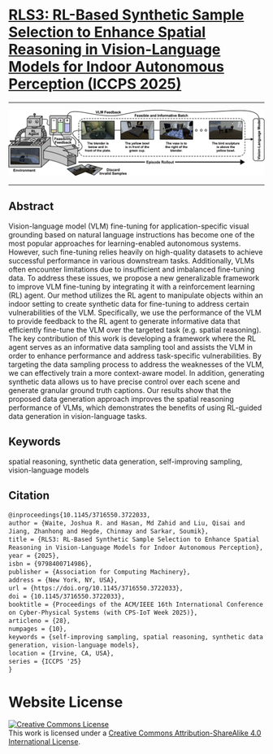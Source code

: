 # [RLS3: RL-Based Synthetic Sample Selection to Enhance Spatial Reasoning in Vision-Language Models for Indoor Autonomous Perception (ICCPS 2025)](https://iccps.acm.org/2025/accepted-papers/index.html) 


<hr style="margin: 1px 0; border: 0; border-top: 0.0px solid #ccc;">

![Banner Image](static/images/rls3_banner_feedback.png)

<hr style="margin: 1px 0; border: 0; border-top: 0.0px solid #ccc;">

## Abstract
Vision-language model (VLM) fine-tuning for application-specific visual grounding based on natural language instructions has become one of the most popular approaches for learning-enabled autonomous systems. However, such fine-tuning relies heavily on high-quality datasets to achieve successful performance in various downstream tasks. Additionally, VLMs often encounter limitations due to insufficient and imbalanced fine-tuning data. To address these issues, we propose a new generalizable framework to improve VLM fine-tuning by integrating it with a reinforcement learning (RL) agent. Our method utilizes the RL agent to manipulate objects within an indoor setting to create synthetic data for fine-tuning to address certain vulnerabilities of the VLM. Specifically, we use the performance of the VLM to provide feedback to the RL agent to generate informative data that efficiently fine-tune the VLM over the targeted task (e.g. spatial reasoning). The key contribution of this work is developing a framework where the RL agent serves as an informative data sampling tool and assists the VLM in order to enhance performance and address task-specific vulnerabilities. By targeting the data sampling process to address the weaknesses of the VLM, we can effectively train a more context-aware model. In addition, generating synthetic data allows us to have precise control over each scene and generate granular ground truth captions. Our results show that the proposed data generation approach improves the spatial reasoning performance of VLMs, which demonstrates the benefits of using RL-guided data generation in vision-language tasks.

## Keywords
spatial reasoning, synthetic data generation, self-improving sampling, vision-language models

## Citation
```
@inproceedings{10.1145/3716550.3722033,
author = {Waite, Joshua R. and Hasan, Md Zahid and Liu, Qisai and Jiang, Zhanhong and Hegde, Chinmay and Sarkar, Soumik},
title = {RLS3: RL-Based Synthetic Sample Selection to Enhance Spatial Reasoning in Vision-Language Models for Indoor Autonomous Perception},
year = {2025},
isbn = {9798400714986},
publisher = {Association for Computing Machinery},
address = {New York, NY, USA},
url = {https://doi.org/10.1145/3716550.3722033},
doi = {10.1145/3716550.3722033},
booktitle = {Proceedings of the ACM/IEEE 16th International Conference on Cyber-Physical Systems (with CPS-IoT Week 2025)},
articleno = {28},
numpages = {10},
keywords = {self-improving sampling, spatial reasoning, synthetic data generation, vision-language models},
location = {Irvine, CA, USA},
series = {ICCPS '25}
}
```

# Website License
<a rel="license" href="http://creativecommons.org/licenses/by-sa/4.0/"><img alt="Creative Commons License" style="border-width:0" src="https://i.creativecommons.org/l/by-sa/4.0/88x31.png" /></a><br />This work is licensed under a <a rel="license" href="http://creativecommons.org/licenses/by-sa/4.0/">Creative Commons Attribution-ShareAlike 4.0 International License</a>.
